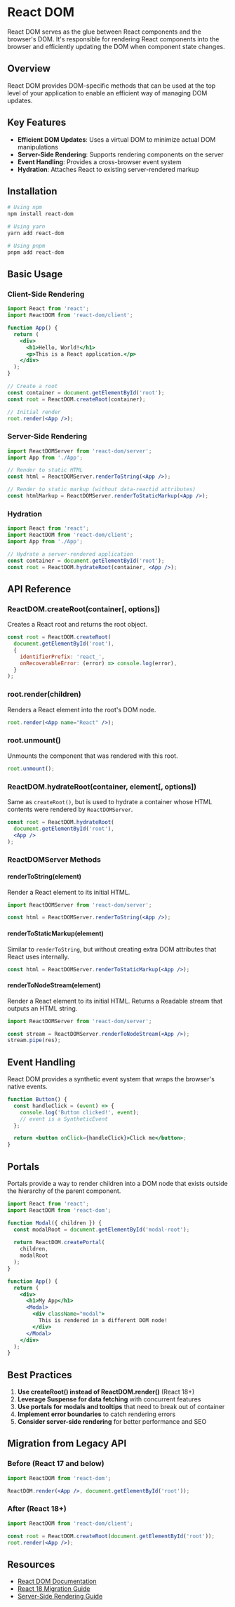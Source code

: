 # React DOM

React DOM serves as the glue between React components and the browser's DOM. It's responsible for rendering React components into the browser and efficiently updating the DOM when component state changes.

## Overview

React DOM provides DOM-specific methods that can be used at the top level of your application to enable an efficient way of managing DOM updates.

## Key Features

- **Efficient DOM Updates**: Uses a virtual DOM to minimize actual DOM manipulations
- **Server-Side Rendering**: Supports rendering components on the server
- **Event Handling**: Provides a cross-browser event system
- **Hydration**: Attaches React to existing server-rendered markup

## Installation

```bash
# Using npm
npm install react-dom

# Using yarn
yarn add react-dom

# Using pnpm
pnpm add react-dom
```

## Basic Usage

### Client-Side Rendering

```jsx
import React from 'react';
import ReactDOM from 'react-dom/client';

function App() {
  return (
    <div>
      <h1>Hello, World!</h1>
      <p>This is a React application.</p>
    </div>
  );
}

// Create a root
const container = document.getElementById('root');
const root = ReactDOM.createRoot(container);

// Initial render
root.render(<App />);
```

### Server-Side Rendering

```jsx
import ReactDOMServer from 'react-dom/server';
import App from './App';

// Render to static HTML
const html = ReactDOMServer.renderToString(<App />);

// Render to static markup (without data-reactid attributes)
const htmlMarkup = ReactDOMServer.renderToStaticMarkup(<App />);
```

### Hydration

```jsx
import React from 'react';
import ReactDOM from 'react-dom/client';
import App from './App';

// Hydrate a server-rendered application
const container = document.getElementById('root');
const root = ReactDOM.hydrateRoot(container, <App />);
```

## API Reference

### ReactDOM.createRoot(container[, options])

Creates a React root and returns the root object.

```jsx
const root = ReactDOM.createRoot(
  document.getElementById('root'),
  {
    identifierPrefix: 'react_',
    onRecoverableError: (error) => console.log(error),
  }
);
```

### root.render(children)

Renders a React element into the root's DOM node.

```jsx
root.render(<App name="React" />);
```

### root.unmount()

Unmounts the component that was rendered with this root.

```jsx
root.unmount();
```

### ReactDOM.hydrateRoot(container, element[, options])

Same as `createRoot()`, but is used to hydrate a container whose HTML contents were rendered by `ReactDOMServer`.

```jsx
const root = ReactDOM.hydrateRoot(
  document.getElementById('root'),
  <App />
);
```

### ReactDOMServer Methods

#### renderToString(element)

Render a React element to its initial HTML.

```jsx
import ReactDOMServer from 'react-dom/server';

const html = ReactDOMServer.renderToString(<App />);
```

#### renderToStaticMarkup(element)

Similar to `renderToString`, but without creating extra DOM attributes that React uses internally.

```jsx
const html = ReactDOMServer.renderToStaticMarkup(<App />);
```

#### renderToNodeStream(element)

Render a React element to its initial HTML. Returns a Readable stream that outputs an HTML string.

```jsx
import ReactDOMServer from 'react-dom/server';

const stream = ReactDOMServer.renderToNodeStream(<App />);
stream.pipe(res);
```

## Event Handling

React DOM provides a synthetic event system that wraps the browser's native events.

```jsx
function Button() {
  const handleClick = (event) => {
    console.log('Button clicked!', event);
    // event is a SyntheticEvent
  };

  return <button onClick={handleClick}>Click me</button>;
}
```

## Portals

Portals provide a way to render children into a DOM node that exists outside the hierarchy of the parent component.

```jsx
import React from 'react';
import ReactDOM from 'react-dom';

function Modal({ children }) {
  const modalRoot = document.getElementById('modal-root');
  
  return ReactDOM.createPortal(
    children,
    modalRoot
  );
}

function App() {
  return (
    <div>
      <h1>My App</h1>
      <Modal>
        <div className="modal">
          This is rendered in a different DOM node!
        </div>
      </Modal>
    </div>
  );
}
```

## Best Practices

1. **Use createRoot() instead of ReactDOM.render()** (React 18+)
2. **Leverage Suspense for data fetching** with concurrent features
3. **Use portals for modals and tooltips** that need to break out of container
4. **Implement error boundaries** to catch rendering errors
5. **Consider server-side rendering** for better performance and SEO

## Migration from Legacy API

### Before (React 17 and below)
```jsx
import ReactDOM from 'react-dom';

ReactDOM.render(<App />, document.getElementById('root'));
```

### After (React 18+)
```jsx
import ReactDOM from 'react-dom/client';

const root = ReactDOM.createRoot(document.getElementById('root'));
root.render(<App />);
```

## Resources

- [React DOM Documentation](https://reactjs.org/docs/react-dom.html)
- [React 18 Migration Guide](https://reactjs.org/blog/2022/03/08/react-18-upgrade-guide.html)
- [Server-Side Rendering Guide](https://reactjs.org/docs/react-dom-server.html)